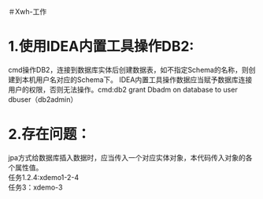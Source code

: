 ＃Xwh-工作<br>

# 1.使用IDEA内置工具操作DB2:<br>
cmd操作DB2，连接到数据库实体后创建数据表，如不指定Schema的名称，则创建到本机用户名对应的Schema下。
IDEA内置工具操作数据应当赋予数据库连接用户的权限，否则无法操作。cmd:db2 grant Dbadm on database to user dbuser（db2admin）
<br>
# 2.存在问题：<br>
jpa方式给数据库插入数据时，应当传入一个对应实体对象，本代码传入对象的各个属性值。 
<br>任务1.2.4:xdemo1-2-4
<br>任务3：xdemo-3

